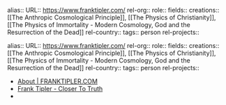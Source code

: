 alias::
URL:: https://www.franktipler.com/
rel-org::
role::
fields::
creations:: [[The Anthropic Cosmological Principle]], [[The Physics of Christianity]], [[The Physics of Immortality - Modern Cosmology, God and the Resurrection of the Dead]]
rel-country::
tags:: person
rel-projects::

alias::
URL:: https://www.franktipler.com/
rel-org::
role::
fields::
creations:: [[The Anthropic Cosmological Principle]], [[The Physics of Christianity]], [[The Physics of Immortality - Modern Cosmology, God and the Resurrection of the Dead]]
rel-country::
tags:: person
rel-projects::


- [About | FRANKTIPLER.COM](https://www.franktipler.com/)
- [Frank Tipler - Closer To Truth](https://closertotruth.com/contributor/frank-tipler/)
-
